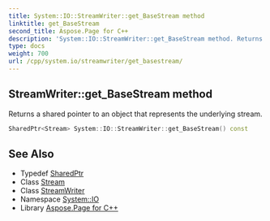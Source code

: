 ```yaml
---
title: System::IO::StreamWriter::get_BaseStream method
linktitle: get_BaseStream
second_title: Aspose.Page for C++
description: 'System::IO::StreamWriter::get_BaseStream method. Returns a shared pointer to an object that represents the underlying stream in C++.'
type: docs
weight: 700
url: /cpp/system.io/streamwriter/get_basestream/
---
```

## StreamWriter::get_BaseStream method


Returns a shared pointer to an object that represents the underlying stream.

```cpp
SharedPtr<Stream> System::IO::StreamWriter::get_BaseStream() const
```

## See Also

* Typedef [SharedPtr](../../../system/sharedptr/)
* Class [Stream](../../stream/)
* Class [StreamWriter](../)
* Namespace [System::IO](../../)
* Library [Aspose.Page for C++](../../../)
